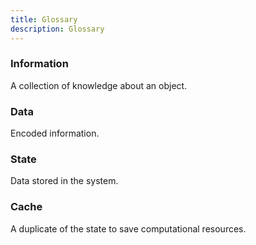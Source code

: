 ```yaml
---
title: Glossary
description: Glossary
---
```


### Information
A collection of knowledge about an object.

### Data
Encoded information.

### State
Data stored in the system.

### Cache
A duplicate of the state to save computational resources.
